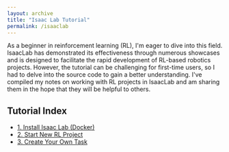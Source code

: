 ```yaml
---
layout: archive
title: "Isaac Lab Tutorial"
permalink: /isaaclab
---
```


As a beginner in reinforcement learning (RL), I'm eager to dive into this field. IsaacLab has demonstrated its effectiveness through numerous showcases and is designed to facilitate the rapid development of RL-based robotics projects. However, the tutorial can be challenging for first-time users, so I had to delve into the source code to gain a better understanding. I've compiled my notes on working with RL projects in IsaacLab and am sharing them in the hope that they will be helpful to others.

<H2>Tutorial Index</H2>

- <a href="/isaaclab_install">1. Install Isaac Lab (Docker)</a>
- <a href="/isaaclab_project">2. Start New RL Project </a>
- <a href="/isaaclab_task">3. Create Your Own Task </a>
